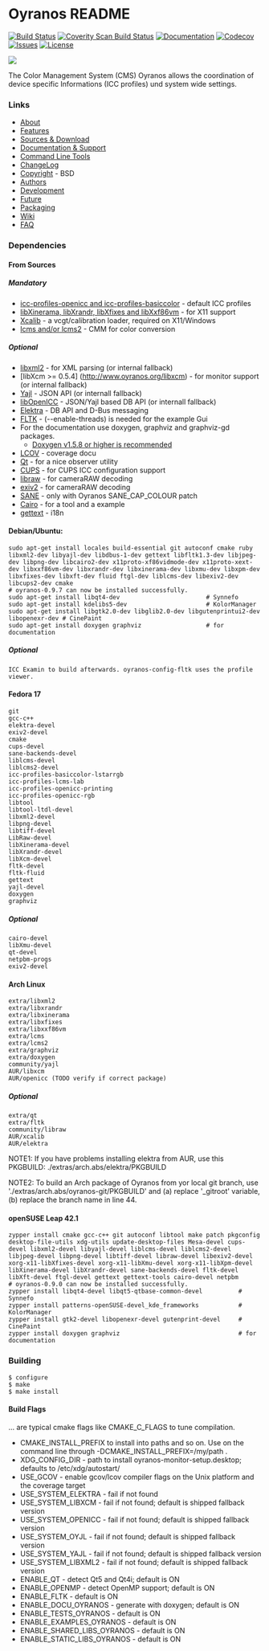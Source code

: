 # Oyranos README
[![Build Status](https://travis-ci.org/oyranos-cms/oyranos.svg?branch=master)](https://travis-ci.org/oyranos-cms/oyranos)
[![Coverity Scan Build Status](https://scan.coverity.com/projects/13943/badge.svg)](https://scan.coverity.com/projects/13943)
[![Documentation](https://codedocs.xyz/oyranos-cms/oyranos.svg)](https://codedocs.xyz/oyranos-cms/oyranos/)
[![Codecov](https://codecov.io/gh/oyranos-cms/oyranos/branch/master/graph/badge.svg)](https://codecov.io/gh/oyranos-cms/oyranos)
[![Issues](https://img.shields.io/github/issues-raw/oyranos-cms/oyranos.svg?style=flat-square)](https://github.com/oyranos-cms/oyranos/issues)
[![License](https://img.shields.io/badge/License-BSD%203--Clause-blue.svg)](https://opensource.org/licenses/BSD-3-Clause)

![](http://www.oyranos.org/images/oyranos_logo.svg)

The Color Management System (CMS) Oyranos allows the coordination of
device specific Informations (ICC profiles) und system wide settings.


### Links
* [About](http://www.oyranos.org/about)
* [Features](http://www.oyranos.org/features)
* [Sources & Download](http://www.oyranos.org/downloads/)
* [Documentation & Support](http://www.oyranos.org/support)
* [Command Line Tools](src/tools/README.md)
* [ChangeLog](ChangeLog.md)
* [Copyright](COPYING.md) - BSD
* [Authors](AUTHORS.md)
* [Development](http://www.oyranos.org/development)
* [Future](http://www.oyranos.org/future)
* [Packaging](PACKAGING.md)
* [Wiki](http://www.oyranos.org/wiki/index.php%3Ftitle=Oyranos)
* [FAQ](doc/FAQ.md)


### Dependencies
#### From Sources
##### Mandatory
* [icc-profiles-openicc and icc-profiles-basiccolor](http://sourceforge.net/projects/openicc/files/) - default ICC profiles
* [libXinerama, libXrandr, libXfixes and libXxf86vm](http:/www.x.org) - for X11 support
* [Xcalib](http://www.etg.e-technik.uni-erlangen.de/web/doe/xcalib/) - a vcgt/calibration loader, required on X11/Windows 
* [lcms and/or lcms2](http://www.littlecms.com) - CMM for color conversion

##### Optional
* [libxml2](http://www.xmlsoft.org/) - for XML parsing (or internal fallback)
* [libXcm >= 0.5.4] (http://www.oyranos.org/libxcm) - for monitor support (or internal fallback)
* [Yajl](http://lloyd.github.com/yajl) - JSON API (or internall fallback)
* [libOpenICC](https://github.com/OpenICC/config) - JSON/Yajl based DB API (or internall fallback)
* [Elektra](http://www.libelektra.org) - DB API and D-Bus messaging
* [FLTK](http://www.fltk.org) - (--enable-threads) is needed for the example Gui
* For the documentation use doxygen, graphviz and graphviz-gd packages.
  * [Doxygen v1.5.8 or higher is recommended](http://www.doxygen.org)
* [LCOV](http://ltp.sourceforge.net/coverage/lcov.php) - coverage docu
* [Qt](http://www.qt.io) - for a nice observer utility
* [CUPS](http://www.cups.org) - for CUPS ICC configuration support
* [libraw](http://www.libraw.org) - for cameraRAW decoding
* [exiv2](http://www.exiv2.org/) - for cameraRAW decoding
* [SANE](http://www.sane-project.org/) - only with Oyranos SANE\_CAP\_COLOUR patch
* [Cairo](http://www.cairographics.org/) - for a tool and a example
* [gettext](https://www.gnu.org/software/gettext/) - i18n

#### Debian/Ubuntu:
    sudo apt-get install locales build-essential git autoconf cmake ruby libxml2-dev libyajl-dev libdbus-1-dev gettext libfltk1.3-dev libjpeg-dev libpng-dev libcairo2-dev x11proto-xf86vidmode-dev x11proto-xext-dev libxxf86vm-dev libxrandr-dev libxinerama-dev libxmu-dev libxpm-dev libxfixes-dev libxft-dev fluid ftgl-dev liblcms-dev libexiv2-dev libcups2-dev cmake
    # oyranos-0.9.7 can now be installed successfully.
    sudo apt-get install libqt4-dev                        # Synnefo
    sudo apt-get install kdelibs5-dev                      # KolorManager
    sudo apt-get install libgtk2.0-dev libglib2.0-dev libgutenprintui2-dev libopenexr-dev # CinePaint
    sudo apt-get install doxygen graphviz                  # for documentation

##### Optional
    ICC Examin to build afterwards. oyranos-config-fltk uses the profile viewer.

#### Fedora 17
    git
    gcc-c++
    elektra-devel
    exiv2-devel
    cmake
    cups-devel
    sane-backends-devel
    liblcms-devel
    liblcms2-devel
    icc-profiles-basiccolor-lstarrgb
    icc-profiles-lcms-lab
    icc-profiles-openicc-printing
    icc-profiles-openicc-rgb
    libtool
    libtool-ltdl-devel
    libxml2-devel
    libpng-devel
    libtiff-devel
    LibRaw-devel
    libXinerama-devel
    libXrandr-devel
    libXcm-devel
    fltk-devel
    fltk-fluid
    gettext
    yajl-devel
    doxygen
    graphviz
##### Optional
    cairo-devel
    libXmu-devel
    qt-devel
    netpbm-progs
    exiv2-devel

#### Arch Linux
    extra/libxml2
    extra/libxrandr
    extra/libxinerama
    extra/libxfixes
    extra/libxxf86vm
    extra/lcms
    extra/lcms2
    extra/graphviz
    extra/doxygen
    community/yajl
    AUR/libxcm
    AUR/openicc (TODO verify if correct package)
##### Optional
    extra/qt
    extra/fltk
    community/libraw
    AUR/xcalib
    AUR/elektra

  NOTE1: If you have problems installing elektra from AUR,
  use this PKGBUILD: ./extras/arch.abs/elektra/PKGBUILD

  NOTE2: To build an Arch package of Oyranos from yor local git branch,
  use './extras/arch.abs/oyranos-git/PKGBUILD' and
  (a) replace '_gitroot' variable,
  (b) replace the branch name in line 44.

#### openSUSE Leap 42.1
    zypper install cmake gcc-c++ git autoconf libtool make patch pkgconfig desktop-file-utils xdg-utils update-desktop-files Mesa-devel cups-devel libxml2-devel libyajl-devel liblcms-devel liblcms2-devel libjpeg-devel libpng-devel libtiff-devel libraw-devel libexiv2-devel xorg-x11-libXfixes-devel xorg-x11-libXmu-devel xorg-x11-libXpm-devel libXinerama-devel libXrandr-devel sane-backends-devel fltk-devel libXft-devel ftgl-devel gettext gettext-tools cairo-devel netpbm
    # oyranos-0.9.0 can now be installed successfully.
    zypper install libqt4-devel libqt5-qtbase-common-devel          # Synnefo
    zypper install patterns-openSUSE-devel_kde_frameworks           # KolorManager
    zypper install gtk2-devel libopenexr-devel gutenprint-devel     # CinePaint
    zypper install doxygen graphviz                                 # for documentation

### Building
    $ configure
    $ make
    $ make install

#### Build Flags
... are typical cmake flags like CMAKE\_C\_FLAGS to tune compilation.

* CMAKE\_INSTALL\_PREFIX to install into paths and so on. Use on the command 
  line through -DCMAKE\_INSTALL\_PREFIX=/my/path .
* XDG\_CONFIG\_DIR - path to install oyranos-monitor-setup.desktop; defaults to /etc/xdg/autostart/
* USE\_GCOV - enable gcov/lcov compiler flags on the Unix platform and the coverage target
* USE\_SYSTEM\_ELEKTRA - fail if not found
* USE\_SYSTEM\_LIBXCM - fail if not found; default is shipped fallback version
* USE\_SYSTEM\_OPENICC - fail if not found; default is shipped fallback version
* USE\_SYSTEM\_OYJL - fail if not found; default is shipped fallback version
* USE\_SYSTEM\_YAJL - fail if not found; default is shipped fallback version
* USE\_SYSTEM\_LIBXML2 - fail if not found; default is shipped fallback version
* ENABLE\_QT - detect Qt5 and Qt4i; default is ON
* ENABLE\_OPENMP - detect OpenMP support; default is ON
* ENABLE\_FLTK - default is ON
* ENABLE\_DOCU\_OYRANOS - generate with doxygen; default is ON
* ENABLE\_TESTS\_OYRANOS - default is ON
* ENABLE\_EXAMPLES\_OYRANOS - default is ON
* ENABLE\_SHARED\_LIBS\_OYRANOS - default is ON
* ENABLE\_STATIC\_LIBS\_OYRANOS - default is ON

